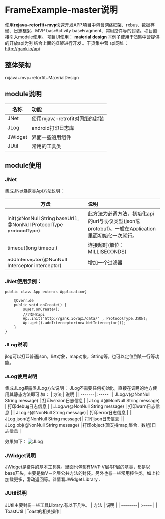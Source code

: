# FrameExample-master说明
使用**rxjava+retorfit+mvp**快速开发APP.项目中包含网络框架、rxbus、数据存储、日志框架、MVP baseActivity baseFragment、常用控件等的封装。项目直接引入module使用。
项目UI使用： **material design**
本例子使用干货集中营提供的开放api为例 结合上面的框架进行开发 。干货集中营
api网址：http://gank.io/api

## 整体架构
rxjava+mvp+retorfit+MaterialDesign

## module说明
| 名称        | 功能   |
| --------   | :-----  |
| JNet     | 使用rxjava+retrofit对网络的封装 |
| JLog        |  android打印日志库   |
| JWidget        |    界面一些通用组件    |
| JUtil        |    常用的工具类    |

## module使用

### JNet
集成JNet暴露类Api方法说明：

 | 方法        | 说明   |
 | --------   | :-----  |
 | init(@NonNull String baseUrl1, @NonNull ProtocolType protocolType) | 此方法为必调方法，初始化api的url与协议类型(json或protobuf)。一般在Application里面初始化一次就行。 |
 | timeout(long timeout) | 连接超时(单位：MILLISECONDS)  |
 | addInterceptor(@NonNull Interceptor interceptor) | 增加一个过滤器  |

### JNet使用示例：
```
public class App extends Application{

    @Override
    public void onCreate() {
        super.onCreate();
        //初始化api
        Api.init("http://gank.io/api/data/" , ProtocolType.JSON);
        Api.get().addInterceptor(new NetInterceptor());
    }
}
```

### JLog说明
jlog可以打印普通json，list对象，map对象，String等，也可以定位到某一行等功能。
### JLog使用说明
集成JLog暴露类JLog方法说明：
JLog不需要任何初始化，直接在调用的地方使用其静态方法即可.如：
| 方法        | 说明   |
| -------| :-----  |
| JLog.v(@NonNull String message) |   打印version日志信息    |
| JLog.d(@NonNull String message) |   打印debug日志信息    |
| JLog.w(@NonNull String message) |   打印warn日志信息    |
| JLog.e(@NonNull String message)     |   打印error日志信息    |
| JLog.json(@NonNull String message)   |  打印json日志信息    |
| JLog.obj(@NonNull String message)  |   打印object(暂支持map,集合，数组)日志信息    |

效果如下：
![JLog](http://7xvg4t.com2.z0.glb.qiniucdn.com/JLog_test.png)

### JWidget说明
JWidget是控件的基本工具类。里面也包含有MVP V层与P层的基类，都是以base开头，主要是做V－Ｐ层公共方法的封装。另外也有一些常用控件类。如上拉加载更多，滑动返回等。详情看JWidget Library .

### JUtil说明
JUtil主要封装一些工具Library.有以下几种。
| 方法        | 说明   |
| --------   | :-----  |
| ToastUtil | Toast的相关操作|